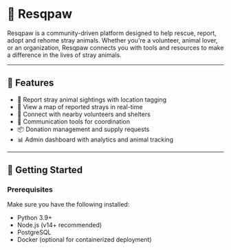 # 🐾 Resqpaw

Resqpaw is a community-driven platform designed to help rescue, report, adopt and rehome stray animals. Whether you're a volunteer, animal lover, or an organization, Resqpaw connects you with tools and resources to make a difference in the lives of stray animals.

---

## 🌟 Features

- 📍 Report stray animal sightings with location tagging
- 🐶 View a map of reported strays in real-time
- 🤝 Connect with nearby volunteers and shelters
- 💬 Communication tools for coordination
- 📦 Donation management and supply requests
- 📊 Admin dashboard with analytics and animal tracking

---

## 🚀 Getting Started

### Prerequisites

Make sure you have the following installed:

- Python 3.9+
- Node.js (v14+ recommended)
- PostgreSQL
- Docker (optional for containerized deployment)

